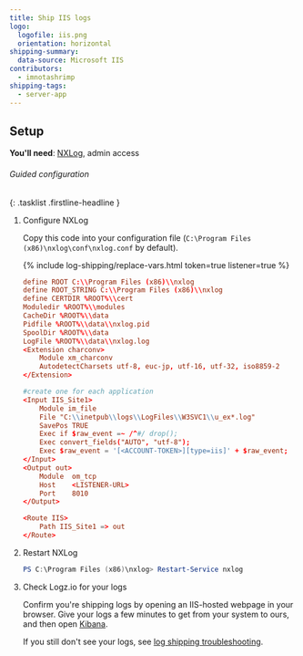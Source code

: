 ```yaml
---
title: Ship IIS logs
logo:
  logofile: iis.png
  orientation: horizontal
shipping-summary:
  data-source: Microsoft IIS
contributors:
  - imnotashrimp
shipping-tags:
  - server-app
---
```


## Setup

**You'll need**:
[NXLog](http://nxlog.org/products/nxlog-community-edition/download),
admin access

###### Guided configuration

{: .tasklist .firstline-headline }
1.  Configure NXLog

    Copy this code into your configuration file (`C:\Program Files (x86)\nxlog\conf\nxlog.conf` by default).

    {% include log-shipping/replace-vars.html token=true listener=true %}

    ```conf
    define ROOT C:\\Program Files (x86)\\nxlog
    define ROOT_STRING C:\\Program Files (x86)\\nxlog
    define CERTDIR %ROOT%\\cert
    Moduledir %ROOT%\\modules
    CacheDir %ROOT%\\data
    Pidfile %ROOT%\\data\\nxlog.pid
    SpoolDir %ROOT%\\data
    LogFile %ROOT%\\data\\nxlog.log
    <Extension charconv>
        Module xm_charconv
        AutodetectCharsets utf-8, euc-jp, utf-16, utf-32, iso8859-2
    </Extension>

    #create one for each application
    <Input IIS_Site1>
        Module im_file
        File "C:\\inetpub\\logs\\LogFiles\\W3SVC1\\u_ex*.log"
        SavePos TRUE
        Exec if $raw_event =~ /^#/ drop();
        Exec convert_fields("AUTO", "utf-8");
        Exec $raw_event = '[<ACCOUNT-TOKEN>][type=iis]' + $raw_event;
    </Input>
    <Output out>
        Module  om_tcp
        Host    <LISTENER-URL>
        Port    8010
    </Output>

    <Route IIS>
        Path IIS_Site1 => out
    </Route>
    ```

2.  Restart NXLog

    ```powershell
    PS C:\Program Files (x86)\nxlog> Restart-Service nxlog
    ```

3.  Check Logz.io for your logs

    Confirm you're shipping logs by opening an IIS-hosted webpage in your browser. Give your logs a few minutes to get from your system to ours, and then open [Kibana](https://app.logz.io/#/dashboard/kibana).

    If you still don't see your logs, see [log shipping troubleshooting]({{site.baseurl}}/user-guide/log-shipping/log-shipping-troubleshooting.html).